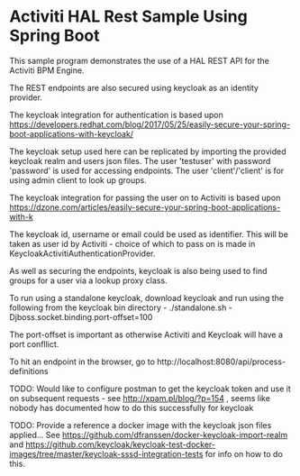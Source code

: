# Activiti HAL Rest Sample Using Spring Boot

This sample program demonstrates the use of a HAL REST API for the Activiti BPM Engine.

The REST endpoints are also secured using keycloak as an identity provider.

The keycloak integration for authentication is based upon https://developers.redhat.com/blog/2017/05/25/easily-secure-your-spring-boot-applications-with-keycloak/ 

The keycloak setup used here can be replicated by importing the provided keycloak realm and users json files. The user 'testuser' with password 'password' is used for accessing endpoints. The user 'client'/'client' is for using admin client to look up groups.

The keycloak integration for passing the user on to Activiti is based upon https://dzone.com/articles/easily-secure-your-spring-boot-applications-with-k

The keycloak id, username or email could be used as identifier. This will be taken as user id by Activiti - choice of which to pass on is made in KeycloakActivitiAuthenticationProvider.

As well as securing the endpoints, keycloak is also being used to find groups for a user via a lookup proxy class.

To run using a standalone keycloak, download keycloak and run using the following from the keycloak bin directory - ./standalone.sh -Djboss.socket.binding.port-offset=100

The port-offset is important as otherwise Activiti and Keycloak will have a port confllict.

To hit an endpoint in the browser, go to http://localhost:8080/api/process-definitions


TODO: Would like  to configure postman to get the keycloak token and use it on subsequent requests - see http://xpam.pl/blog/?p=154 , seems like nobody has documented how to do this successfully for keycloak

TODO: Provide a reference a docker image with the keycloak json files applied... See https://github.com/dfranssen/docker-keycloak-import-realm and https://github.com/keycloak/keycloak-test-docker-images/tree/master/keycloak-sssd-integration-tests for info on how to do this.

